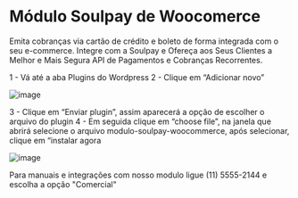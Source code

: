 # Módulo Soulpay de Woocomerce

Emita cobranças via cartão de crédito e boleto de forma integrada com o seu e-commerce. Integre com a Soulpay e Ofereça aos Seus Clientes a Melhor e Mais Segura API de Pagamentos e Cobranças Recorrentes.

1 - Vá até a aba Plugins do Wordpress 
2 - Clique em “Adicionar novo”  

![image](https://user-images.githubusercontent.com/59617774/118145370-ea03d580-b3e3-11eb-9a64-97449c6356ce.png)

3 - Clique em “Enviar plugin”, assim aparecerá a opção de escolher o arquivo do plugin
4 - Em seguida clique em “choose file”, na janela que abrirá selecione o arquivo modulo-soulpay-woocommerce, após selecionar, clique em “instalar agora

![image](https://user-images.githubusercontent.com/59617774/118145305-d9ebf600-b3e3-11eb-9070-ac8d23c2087e.png)




Para manuais e integrações com nosso modulo ligue (11) 5555-2144 e escolha a opção "Comercial"

